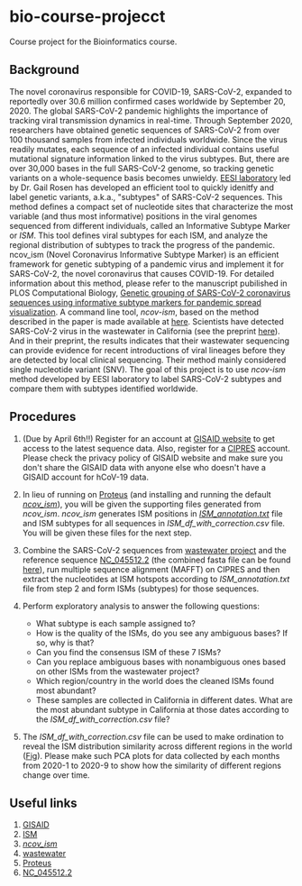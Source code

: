 # bio-course-projecct

Course project for the Bioinformatics course.    

## Background
The novel coronavirus responsible for COVID-19, SARS-CoV-2, expanded to reportedly over 30.6 million confirmed cases worldwide by September  20, 2020. The global SARS-CoV-2 pandemic highlights the importance of tracking viral transmission dynamics in real-time. Through September 2020, researchers have obtained genetic sequences of SARS-CoV-2 from over 100 thousand samples from infected individuals worldwide. Since the virus readily mutates, each sequence of an infected individual contains useful mutational signature information linked to the virus subtypes. But, there are over 30,000 bases in the full SARS-CoV-2 genome, so tracking genetic variants on a whole-sequence basis becomes unwieldy. [EESI laboratory](https://drexeleesi.com/) led by Dr. Gail Rosen has developed an efficient tool to quickly idenitfy and label genetic variants, a.k.a., "subtypes" of SARS-CoV-2 sequences. This method defines a compact set of nucleotide sites that characterize the most variable (and thus most informative) positions in the viral genomes sequenced from different individuals, called an Informative Subtype Marker or *ISM*. This tool defines viral subtypes for each ISM, and analyze the regional distribution of subtypes to track the progress of the pandemic.
ncov_ism (Novel Coronavirus Informative Subtype Marker) is an efficient framework for genetic subtyping of a pandemic virus and implement it for SARS-CoV-2, the novel coronavirus that causes COVID-19. For detailed information about this method, please refer to the manuscript pubilished in PLOS Computational Biology, [Genetic grouping of SARS-CoV-2 coronavirus sequences using informative subtype markers for pandemic spread visualization](https://journals.plos.org/ploscompbiol/article?id=10.1371/journal.pcbi.1008269). A command line tool, *ncov-ism*, based on the method described in the paper is made available at [here](https://github.com/EESI/ncov_ism). Scientists have detected SARS-CoV-2 virus in the wastewater in California (see the preprint [here](https://www.medrxiv.org/content/10.1101/2020.09.13.20193805v1.full.pdf)). And in their preprint, the results indicates that their wastewater sequencing can provide evidence for recent introductions of viral lineages before they are detected by local clinical sequencing. Their method mainly considered single nucleotide variant (SNV). The goal of this project is to use *ncov-ism* method developed by EESI laboratory to label SARS-CoV-2 subtypes and compare them with subtypes identified worldwide.

## Procedures
1. (Due by April 6th!!) Register for an account at [GISAID website](https://www.gisaid.org/) to get access to the latest sequence data. Also, register for a [CIPRES](http://www.phylo.org/) account. Please check the privacy policy of GISAID website and make sure you don't share the GISAID data with anyone else who doesn't have a GISAID account for hCoV-19 data.

2. In lieu of running on [Proteus](https://proteusmaster.urcf.drexel.edu/urcfwiki/index.php/Main_Page) (and installing and running the default [*ncov_ism*](https://github.com/EESI/ncov_ism)), you will be given the supporting files generated from *ncov_ism*. *ncov_ism* generates ISM positions in [*ISM_annotation.txt*](https://github.com/z2e2/bio-course-project/blob/master/ISM_annotation.txt) file and ISM subtypes for all sequences in *ISM_df_with_correction.csv* file.  You will be given these files for the next step.

3. Combine the SARS-CoV-2 sequences from [wastewater project](https://github.com/alexcritschristoph/wastewater_sarscov2/blob/master/data/wastewater/wastewater.fasta) and the reference sequence [NC_045512.2](https://www.ncbi.nlm.nih.gov/nuccore/NC_045512.2/) (the combined fasta file can be found [here](https://github.com/z2e2/bio-course-project/blob/master/combined.fasta)), run multiple sequence alignment (MAFFT) on CIPRES and then extract the nucleotides at ISM hotspots according to *ISM_annotation.txt* file from step 2 and form ISMs (subtypes) for those sequences.

4. Perform exploratory analysis to answer the following questions:
    - What subtype is each sample assigned to? 
    - How is the quality of the ISMs, do you see any ambiguous bases? If so, why is that?
    - Can you find the consensus ISM of these 7 ISMs?
    - Can you replace ambiguous bases with nonambiguous ones based on other ISMs from the wastewater project?
    - Which region/country in the world does the cleaned ISMs found most abundant?
    - These samples are collected in California in different dates. What are the most abundant subtype in California at those dates according to the *ISM_df_with_correction.csv* file?

5. The *ISM_df_with_correction.csv* file can be used to make ordination to reveal the ISM distribution similarity across different regions in the world ([Fig]( https://journals.plos.org/ploscompbiol/article/figure?id=10.1371/journal.pcbi.1008269.g007)). Please make such PCA plots for data collected by each months from 2020-1 to 2020-9 to show how the similarity of different regions change over time.

## Useful links
1. [GISAID](https://www.gisaid.org/)
2. [ISM](https://journals.plos.org/ploscompbiol/article?id=10.1371/journal.pcbi.1008269)
3. [*ncov_ism*](https://github.com/EESI/ncov_ism)
4. [wastewater](https://www.medrxiv.org/content/10.1101/2020.09.13.20193805v1.full.pdf)
5. [Proteus](https://proteusmaster.urcf.drexel.edu/urcfwiki/index.php/Main_Page)
6. [NC_045512.2](https://www.ncbi.nlm.nih.gov/nuccore/NC_045512.2/)
